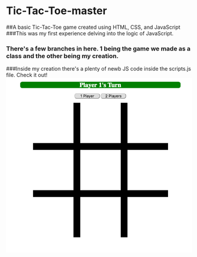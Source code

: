 # Tic-Tac-Toe-master
##A basic Tic-Tac-Toe game created using HTML, CSS, and JavaScript
###This was my first experience delving into the logic of JavaScript.
### There's a few branches in here. 1 being the game we made as a class and the other being my creation.
###Inside my creation there's a plenty of newb JS code inside the scripts.js file. Check it out!
![alt text](img/ss.png "Description goes here")
